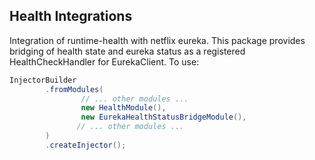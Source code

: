 Health Integrations
----------------
Integration of runtime-health with netflix eureka. This package provides bridging of health state and eureka status as a registered HealthCheckHandler for EurekaClient.
To use:
```java
InjectorBuilder
        .fromModules(
                // ... other modules ...
                new HealthModule(),
                new EurekaHealthStatusBridgeModule(),
               // ... other modules ...
        )
        .createInjector();
```
